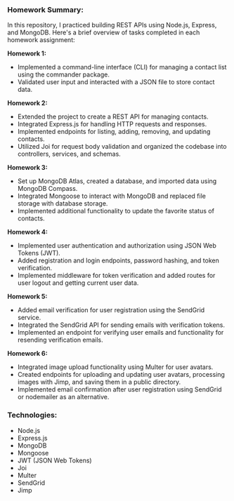 ### Homework Summary:

In this repository, I practiced building REST APIs using Node.js, Express, and MongoDB. Here's a brief overview of tasks completed in each homework assignment:

**Homework 1:**
- Implemented a command-line interface (CLI) for managing a contact list using the commander package.
- Validated user input and interacted with a JSON file to store contact data.

**Homework 2:**
- Extended the project to create a REST API for managing contacts.
- Integrated Express.js for handling HTTP requests and responses.
- Implemented endpoints for listing, adding, removing, and updating contacts.
- Utilized Joi for request body validation and organized the codebase into controllers, services, and schemas.

**Homework 3:**
- Set up MongoDB Atlas, created a database, and imported data using MongoDB Compass.
- Integrated Mongoose to interact with MongoDB and replaced file storage with database storage.
- Implemented additional functionality to update the favorite status of contacts.

**Homework 4:**
- Implemented user authentication and authorization using JSON Web Tokens (JWT).
- Added registration and login endpoints, password hashing, and token verification.
- Implemented middleware for token verification and added routes for user logout and getting current user data.

**Homework 5:**
- Added email verification for user registration using the SendGrid service.
- Integrated the SendGrid API for sending emails with verification tokens.
- Implemented an endpoint for verifying user emails and functionality for resending verification emails.

**Homework 6:**
- Integrated image upload functionality using Multer for user avatars.
- Created endpoints for uploading and updating user avatars, processing images with Jimp, and saving them in a public directory.
- Implemented email confirmation after user registration using SendGrid or nodemailer as an alternative.

### Technologies:

- Node.js
- Express.js
- MongoDB
- Mongoose
- JWT (JSON Web Tokens)
- Joi
- Multer
- SendGrid
- Jimp
